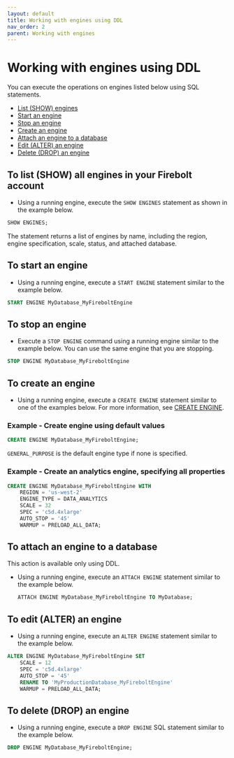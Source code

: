 ```yaml
---
layout: default
title: Working with engines using DDL
nav_order: 2
parent: Working with engines
---
```


# Working with engines using DDL

You can execute the operations on engines listed below using SQL statements.

* [List \(SHOW\) engines](working-with-engines-using-ddl.md#to-list-show-all-engines-in-your-firebolt-account)
* [Start an engine](working-with-engines-using-ddl.md#to-start-an-engine)
* [Stop an engine](working-with-engines-using-ddl.md#to-stop-an-engine)
* [Create an engine](working-with-engines-using-ddl.md#to-create-an-engine)
* [Attach an engine to a database](working-with-engines-using-ddl.md#to-attach-an-engine-to-a-database)
* [Edit \(ALTER\) an engine](working-with-engines-using-ddl.md#to-edit-alter-an-engine)
* [Delete \(DROP\) an engine](working-with-engines-using-ddl.md#to-delete-drop-an-engine)

## To list \(SHOW\) all engines in your Firebolt account

* Using a running engine, execute the `SHOW ENGINES` statement as shown in the example below.

```sql
SHOW ENGINES;
```

The statement returns a list of engines by name, including the region, engine specification, scale, status, and attached database.

## To start an engine

* Using a running engine, execute a `START ENGINE` statement similar to the example below.

```sql
START ENGINE MyDatabase_MyFireboltEngine
```

## To stop an engine

* Execute a `STOP ENGINE` command using a running engine similar to the example below. You can use the same engine that you are stopping.

```sql
STOP ENGINE MyDatabase_MyFireboltEngine
```

## To create an engine

* Using a running engine, execute a `CREATE ENGINE` statement similar to one of the examples below. For more information, see [CREATE ENGINE](../sql-reference/commands/ddl-commands.md#create-engine).

### Example - Create engine using default values

```sql
CREATE ENGINE MyDatabase_MyFireboltEngine;
```

`GENERAL_PURPOSE` is the default engine type if none is specified.

### Example - Create an analytics engine, specifying all properties

```sql
CREATE ENGINE MyDatabase_MyFireboltEngine WITH  
    REGION = 'us-west-2'  
    ENGINE_TYPE = DATA_ANALYTICS  
    SCALE = 32  
    SPEC = 'c5d.4xlarge'  
    AUTO_STOP = '45'  
    WARMUP = PRELOAD_ALL_DATA;
```

## To attach an engine to a database

This action is available only using DDL.

* Using a running engine, execute an `ATTACH ENGINE` statement similar to the example below.

  ```sql
  ATTACH ENGINE MyDatabase_MyFireboltEngine TO MyDatabase;
  ```

## To edit \(ALTER\) an engine

* Using a running engine, execute an `ALTER ENGINE` statement similar to the example below.

```sql
ALTER ENGINE MyDatabase_MyFireboltEngine SET  
    SCALE = 12  
    SPEC = 'c5d.4xlarge'  
    AUTO_STOP = '45'  
    RENAME TO 'MyProductionDatabase_MyFireboltEngine'  
    WARMUP = PRELOAD_ALL_DATA;
```

## To delete \(DROP\) an engine

* Using a running engine, execute a `DROP ENGINE` SQL statement similar to the example below.

```sql
DROP ENGINE MyDatabase_MyFireboltEngine;
```
